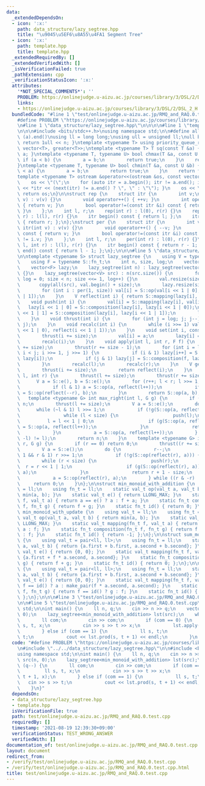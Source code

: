 ```yaml
---
data:
  _extendedDependsOn:
  - icon: ':x:'
    path: data_structure/lazy_segtree.hpp
    title: "\u9045\u5EF6\u8A55\u4FA1 Segment Tree"
  - icon: ':x:'
    path: template.hpp
    title: template.hpp
  _extendedRequiredBy: []
  _extendedVerifiedWith: []
  _isVerificationFailed: true
  _pathExtension: cpp
  _verificationStatusIcon: ':x:'
  attributes:
    '*NOT_SPECIAL_COMMENTS*': ''
    PROBLEM: https://onlinejudge.u-aizu.ac.jp/courses/library/3/DSL/2/DSL_2_H
    links:
    - https://onlinejudge.u-aizu.ac.jp/courses/library/3/DSL/2/DSL_2_H
  bundledCode: "#line 1 \"test/onlinejudge.u-aizu.ac.jp/RMQ_and_RAQ.0.test.cpp\"\n\
    #define PROBLEM \"https://onlinejudge.u-aizu.ac.jp/courses/library/3/DSL/2/DSL_2_H\"\
    \n#line 1 \"data_structure/lazy_segtree.hpp\"\n\n\n\n#line 1 \"template.hpp\"\n\
    \n\n\n#include <bits/stdc++.h>\nusing namespace std;\n\n#define all(a) (a).begin(),\
    \ (a).end()\nusing ll = long long;\nusing ull = unsigned ll;\null bit(int n) {\
    \ return 1ull << n; }\ntemplate <typename T> using priority_queue_rev = priority_queue<T,\
    \ vector<T>, greater<T>>;\ntemplate <typename T> T sq(const T &a) { return a *\
    \ a; }\ntemplate <typename T, typename U> bool chmax(T &a, const U &b) {\n   \
    \ if (a < b) {\n        a = b;\n        return true;\n    }\n    return false;\n\
    }\ntemplate <typename T, typename U> bool chmin(T &a, const U &b) {\n    if (b\
    \ < a) {\n        a = b;\n        return true;\n    }\n    return false;\n}\n\
    template <typename T> ostream &operator<<(ostream &os, const vector<T> &a) {\n\
    \    os << \"(\";\n    for (auto itr = a.begin(); itr != a.end(); itr++) { os\
    \ << *itr << (next(itr) != a.end() ? \", \" : \"\"); }\n    os << \")\";\n   \
    \ return os;\n}\n\nstruct rep {\n    struct itr {\n        int v;\n        itr(int\
    \ v) : v(v) {}\n        void operator++() { ++v; }\n        int operator*() const\
    \ { return v; }\n        bool operator!=(const itr &i) const { return v != i.v;\
    \ }\n    };\n    int l, r;\n    rep(int r) : l(0), r(r) {}\n    rep(int l, int\
    \ r) : l(l), r(r) {}\n    itr begin() const { return l; };\n    itr end() const\
    \ { return r; };\n};\nstruct per {\n    struct itr {\n        int v;\n       \
    \ itr(int v) : v(v) {}\n        void operator++() { --v; }\n        int operator*()\
    \ const { return v; }\n        bool operator!=(const itr &i) const { return v\
    \ != i.v; }\n    };\n    int l, r;\n    per(int r) : l(0), r(r) {}\n    per(int\
    \ l, int r) : l(l), r(r) {}\n    itr begin() const { return r - 1; };\n    itr\
    \ end() const { return l - 1; };\n};\n\n\n#line 5 \"data_structure/lazy_segtree.hpp\"\
    \n\ntemplate <typename S> struct lazy_segtree {\n    using V = typename S::val_t;\n\
    \    using F = typename S::fn_t;\n    int n, size, log;\n    vector<V> val;\n\
    \    vector<F> lazy;\n    lazy_segtree(int n) : lazy_segtree(vector(n, S::e()))\
    \ {}\n    lazy_segtree(vector<V> src) : n(src.size()) {\n        for (size = 1,\
    \ log = 0; size < n; size <<= 1, log++) {}\n        val.resize(size << 1);\n \
    \       copy(all(src), val.begin() + size);\n        lazy.resize(size << 1, S::id());\n\
    \        for (int i : per(1, size)) val[i] = S::op(val[i << 1 | 0], val[i << 1\
    \ | 1]);\n    }\n    V reflect(int i) { return S::mapping(lazy[i], val[i]); }\n\
    \    void push(int i) {\n        val[i] = S::mapping(lazy[i], val[i]);\n     \
    \   lazy[i << 1 | 0] = S::composition(lazy[i], lazy[i << 1 | 0]);\n        lazy[i\
    \ << 1 | 1] = S::composition(lazy[i], lazy[i << 1 | 1]);\n        lazy[i] = S::id();\n\
    \    }\n    void thrust(int i) {\n        for (int j = log; j; j--) push(i >>\
    \ j);\n    }\n    void recalc(int i) {\n        while (i >>= 1) val[i] = S::op(reflect(i\
    \ << 1 | 0), reflect(i << 1 | 1));\n    }\n    void set(int i, const V &a) {\n\
    \        thrust(i += size);\n        val[i] = a;\n        lazy[i] = S::id();\n\
    \        recalc(i);\n    }\n    void apply(int l, int r, F f) {\n        thrust(l\
    \ += size);\n        thrust(r += size - 1);\n        for (int i = l, j = r + 1;\
    \ i < j; i >>= 1, j >>= 1) {\n            if (i & 1) lazy[i++] = S::composition(f,\
    \ lazy[i]);\n            if (j & 1) lazy[j] = S::composition(f, lazy[--j]);\n\
    \        }\n        recalc(l);\n        recalc(r);\n    }\n    V get(int i) {\n\
    \        thrust(i += size);\n        return reflect(i);\n    }\n    V prod(int\
    \ l, int r) {\n        thrust(l += size);\n        thrust(r += size - 1);\n  \
    \      V a = S::e(), b = S::e();\n        for (r++; l < r; l >>= 1, r >>= 1) {\n\
    \            if (l & 1) a = S::op(a, reflect(l++));\n            if (r & 1) b\
    \ = S::op(reflect(--r), b);\n        }\n        return S::op(a, b);\n    }\n \
    \   template <typename G> int max_right(int l, G g) {\n        if (l == n) return\
    \ n;\n        thrust(l += size);\n        V a = S::e();\n        do {\n      \
    \      while (~l & 1) l >>= 1;\n            if (!g(S::op(a, reflect(l)))) {\n\
    \                while (l < size) {\n                    push(l);\n          \
    \          l = l << 1 | 0;\n                    if (g(S::op(a, reflect(l)))) a\
    \ = S::op(a, reflect(l++));\n                }\n                return l - size;\n\
    \            }\n            a = S::op(a, reflect(l++));\n        } while ((l &\
    \ -l) != l);\n        return n;\n    }\n    template <typename G> int min_left(int\
    \ r, G g) {\n        if (r == 0) return 0;\n        thrust((r += size) - 1);\n\
    \        V a = S::e();\n        do {\n            r--;\n            while (r >\
    \ 1 && r & 1) r >>= 1;\n            if (!g(S::op(reflect(r), a))) {\n        \
    \        while (r < size) {\n                    push(r);\n                  \
    \  r = r << 1 | 1;\n                    if (g(S::op(reflect(r), a))) a = S::op(reflect(r--),\
    \ a);\n                }\n                return r + 1 - size;\n            }\n\
    \            a = S::op(reflect(r), a);\n        } while ((r & -r) != r);\n   \
    \     return 0;\n    }\n};\n\nstruct min_monoid_with_addition {\n    using val_t\
    \ = ll;\n    using fn_t = ll;\n    static val_t op(val_t a, val_t b) { return\
    \ min(a, b); }\n    static val_t e() { return LLONG_MAX; }\n    static val_t mapping(fn_t\
    \ f, val_t a) { return a == e() ? a : f + a; }\n    static fn_t composition(fn_t\
    \ f, fn_t g) { return f + g; }\n    static fn_t id() { return 0; }\n};\n\nstruct\
    \ min_monoid_with_update {\n    using val_t = ll;\n    using fn_t = ll;\n    static\
    \ val_t op(val_t a, val_t b) { return min(a, b); }\n    static val_t e() { return\
    \ LLONG_MAX; }\n    static val_t mapping(fn_t f, val_t a) { return f == id() ?\
    \ a : f; }\n    static fn_t composition(fn_t f, fn_t g) { return f == id() ? g\
    \ : f; }\n    static fn_t id() { return -1; };\n};\n\nstruct sum_monoid_with_addition\
    \ {\n    using val_t = pair<ll, ll>;\n    using fn_t = ll;\n    static val_t op(val_t\
    \ a, val_t b) { return {a.first + b.first, a.second + b.second}; }\n    static\
    \ val_t e() { return {0, 0}; }\n    static val_t mapping(fn_t f, val_t a) { return\
    \ {a.first + f * a.second, a.second}; }\n    static fn_t composition(fn_t f, fn_t\
    \ g) { return f + g; }\n    static fn_t id() { return 0; };\n};\n\nstruct sum_monoid_with_update\
    \ {\n    using val_t = pair<ll, ll>;\n    using fn_t = ll;\n    static val_t op(val_t\
    \ a, val_t b) { return {a.first + b.first, a.second + b.second}; }\n    static\
    \ val_t e() { return {0, 0}; }\n    static val_t mapping(fn_t f, val_t a) { return\
    \ f == id() ? a : make_pair(f * a.second, a.second); }\n    static fn_t composition(fn_t\
    \ f, fn_t g) { return f == id() ? g : f; }\n    static fn_t id() { return LLONG_MIN;\
    \ };\n};\n\n\n#line 3 \"test/onlinejudge.u-aizu.ac.jp/RMQ_and_RAQ.0.test.cpp\"\
    \n\n#line 5 \"test/onlinejudge.u-aizu.ac.jp/RMQ_and_RAQ.0.test.cpp\"\nusing namespace\
    \ std;\n\nint main() {\n    ll n, q;\n    cin >> n >> q;\n    vector<ll> src(n,\
    \ 0);\n    lazy_segtree<min_monoid_with_addition> lst(src);\n    while (q--) {\n\
    \        ll com;\n        cin >> com;\n        if (com == 0) {\n            ll\
    \ s, t, x;\n            cin >> s >> t >> x;\n            lst.apply(s, t + 1, x);\n\
    \        } else if (com == 1) {\n            ll s, t;\n            cin >> s >>\
    \ t;\n            cout << lst.prod(s, t + 1) << endl;\n        }\n    }\n}\n"
  code: "#define PROBLEM \"https://onlinejudge.u-aizu.ac.jp/courses/library/3/DSL/2/DSL_2_H\"\
    \n#include \"../../data_structure/lazy_segtree.hpp\"\n\n#include <bits/stdc++.h>\n\
    using namespace std;\n\nint main() {\n    ll n, q;\n    cin >> n >> q;\n    vector<ll>\
    \ src(n, 0);\n    lazy_segtree<min_monoid_with_addition> lst(src);\n    while\
    \ (q--) {\n        ll com;\n        cin >> com;\n        if (com == 0) {\n   \
    \         ll s, t, x;\n            cin >> s >> t >> x;\n            lst.apply(s,\
    \ t + 1, x);\n        } else if (com == 1) {\n            ll s, t;\n         \
    \   cin >> s >> t;\n            cout << lst.prod(s, t + 1) << endl;\n        }\n\
    \    }\n}"
  dependsOn:
  - data_structure/lazy_segtree.hpp
  - template.hpp
  isVerificationFile: true
  path: test/onlinejudge.u-aizu.ac.jp/RMQ_and_RAQ.0.test.cpp
  requiredBy: []
  timestamp: '2021-08-19 12:39:30+09:00'
  verificationStatus: TEST_WRONG_ANSWER
  verifiedWith: []
documentation_of: test/onlinejudge.u-aizu.ac.jp/RMQ_and_RAQ.0.test.cpp
layout: document
redirect_from:
- /verify/test/onlinejudge.u-aizu.ac.jp/RMQ_and_RAQ.0.test.cpp
- /verify/test/onlinejudge.u-aizu.ac.jp/RMQ_and_RAQ.0.test.cpp.html
title: test/onlinejudge.u-aizu.ac.jp/RMQ_and_RAQ.0.test.cpp
---
```

